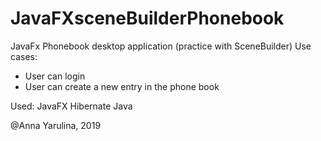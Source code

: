 # JavaFXsceneBuilderPhonebook

JavaFx Phonebook desktop application (practice with SceneBuilder)
Use cases:
- User can login
- User can create a new entry in the phone book

Used:
JavaFX
Hibernate
Java

@Anna Yarulina, 2019
